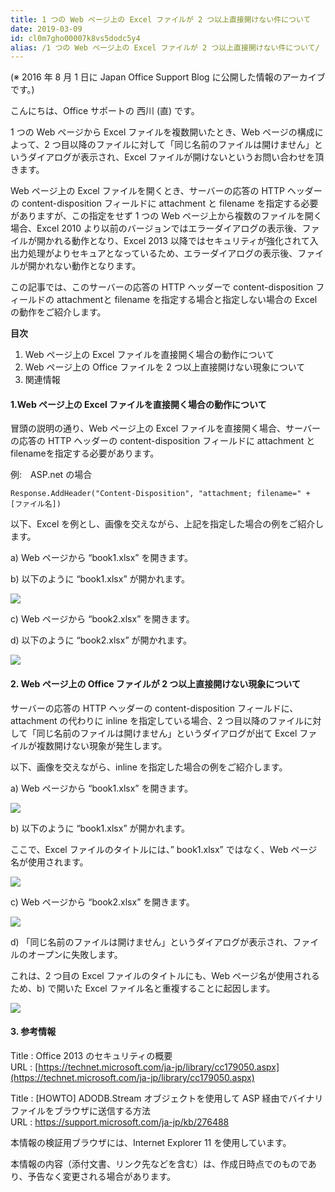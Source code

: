 ```yaml
---
title: 1 つの Web ページ上の Excel ファイルが 2 つ以上直接開けない件について
date: 2019-03-09
id: cl0m7gho00007k8vs5dodc5y4
alias: /1 つの Web ページ上の Excel ファイルが 2 つ以上直接開けない件について/
---
```


(※ 2016 年 8 月 1 日に Japan Office Support Blog に公開した情報のアーカイブです。)

こんにちは、Office サポートの 西川 (直) です。

  

1 つの Web ページから Excel ファイルを複数開いたとき、Web ページの構成によって、2 つ目以降のファイルに対して「同じ名前のファイルは開けません」というダイアログが表示され、Excel ファイルが開けないというお問い合わせを頂きます。

  

  

Web ページ上の Excel ファイルを開くとき、サーバーの応答の HTTP ヘッダーの content-disposition フィールドに attachment と filename を指定する必要がありますが、この指定をせず 1 つの Web ページ上から複数のファイルを開く場合、Excel 2010 より以前のバージョンではエラーダイアログの表示後、ファイルが開かれる動作となり、Excel 2013 以降ではセキュリティが強化されて入出力処理がよりセキュアとなっているため、エラーダイアログの表示後、ファイルが開かれない動作となります。

  

  

この記事では、このサーバーの応答の HTTP ヘッダーで content-disposition フィールドの attachmentと filename を指定する場合と指定しない場合の Excel の動作をご紹介します。  

  

**目次**  

1. Web ページ上の Excel ファイルを直接開く場合の動作について  
2. Web ページ上の Office ファイルを 2 つ以上直接開けない現象について  
3. 関連情報  

  

#### **1.Web ページ上の Excel ファイルを直接開く場合の動作について**  

冒頭の説明の通り、Web ページ上の Excel ファイルを直接開く場合、サーバーの応答の HTTP ヘッダーの content-disposition フィールドに attachment と filenameを指定する必要があります。

  

例:　ASP.net の場合  

`Response.AddHeader("Content-Disposition", "attachment; filename=" + [ファイル名])`

  

以下、Excel を例とし、画像を交えながら、上記を指定した場合の例をご紹介します。  

a) Web ページから “book1.xlsx” を開きます。  

b) 以下のように “book1.xlsx” が開かれます。

![](image1.png)

  

c) Web ページから “book2.xlsx” を開きます。  

d) 以下のように “book2.xlsx” が開かれます。

![](image2.png)  
  
  

#### **2\. Web ページ上の Office ファイルが 2 つ以上直接開けない現象について**  

サーバーの応答の HTTP ヘッダーの content-disposition フィールドに、attachment の代わりに inline を指定している場合、2 つ目以降のファイルに対して「同じ名前のファイルは開けません」というダイアログが出て Excel ファイルが複数開けない現象が発生します。  

以下、画像を交えながら、inline を指定した場合の例をご紹介します。  

  

a) Web ページから “book1.xlsx” を開きます。

![](image3.png)

  

b) 以下のように “book1.xlsx” が開かれます。  

ここで、Excel ファイルのタイトルには、” book1.xlsx” ではなく、Web ページ名が使用されます。  

![](image4.png)

  

c) Web ページから “book2.xlsx” を開きます。  

![](image5.png)  

d) 「同じ名前のファイルは開けません」というダイアログが表示され、ファイルのオープンに失敗します。  

これは、2 つ目の Excel ファイルのタイトルにも、Web ページ名が使用されるため、b) で開いた Excel ファイル名と重複することに起因します。  

![](image6.png)  
  
  

#### **3\. 参考情報**  

Title : Office 2013 のセキュリティの概要  
URL : [https://technet.microsoft.com/ja-jp/library/cc179050.aspx](https://technet.microsoft.com/ja-jp/library/cc179050.aspx)

  

Title : \[HOWTO\] ADODB.Stream オブジェクトを使用して ASP 経由でバイナリ ファイルをブラウザに送信する方法  
URL : [https://support.microsoft.com/ja-jp/kb/276488  
](https://support.microsoft.com/ja-jp/kb/276488)

本情報の検証用ブラウザには、Internet Explorer 11 を使用しています。

  

本情報の内容（添付文書、リンク先などを含む）は、作成日時点でのものであり、予告なく変更される場合があります。
